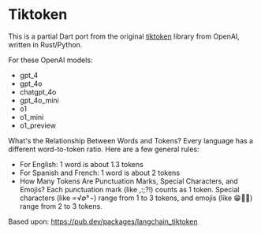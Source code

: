 # Tiktoken

This is a partial Dart port from the
original [tiktoken](https://github.com/openai/tiktoken) library from OpenAI,
written in Rust/Python.

For these OpenAI models:

* gpt_4
* gpt_4o
* chatgpt_4o
* gpt_4o_mini
* o1
* o1_mini
* o1_preview

What's the Relationship Between Words and Tokens?
Every language has a different word-to-token ratio. Here are a few general rules:

* For English: 1 word is about 1.3 tokens
* For Spanish and French: 1 word is about 2 tokens
* How Many Tokens Are Punctuation Marks, Special Characters, and Emojis?
  Each punctuation mark (like ,:;?!) counts as 1 token. Special characters (like ∝√∅°¬)
  range from 1 to 3 tokens, and emojis (like 😁🙂🤩) range from 2 to 3 tokens.

Based upon: https://pub.dev/packages/langchain_tiktoken
